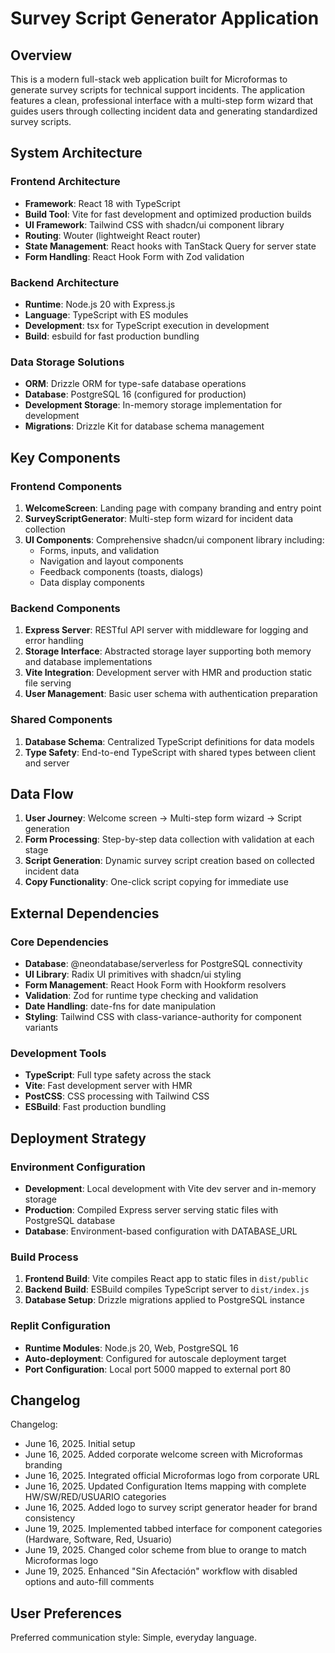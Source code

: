 # Survey Script Generator Application

## Overview

This is a modern full-stack web application built for Microformas to generate survey scripts for technical support incidents. The application features a clean, professional interface with a multi-step form wizard that guides users through collecting incident data and generating standardized survey scripts.

## System Architecture

### Frontend Architecture
- **Framework**: React 18 with TypeScript
- **Build Tool**: Vite for fast development and optimized production builds
- **UI Framework**: Tailwind CSS with shadcn/ui component library
- **Routing**: Wouter (lightweight React router)
- **State Management**: React hooks with TanStack Query for server state
- **Form Handling**: React Hook Form with Zod validation

### Backend Architecture
- **Runtime**: Node.js 20 with Express.js
- **Language**: TypeScript with ES modules
- **Development**: tsx for TypeScript execution in development
- **Build**: esbuild for fast production bundling

### Data Storage Solutions
- **ORM**: Drizzle ORM for type-safe database operations
- **Database**: PostgreSQL 16 (configured for production)
- **Development Storage**: In-memory storage implementation for development
- **Migrations**: Drizzle Kit for database schema management

## Key Components

### Frontend Components
1. **WelcomeScreen**: Landing page with company branding and entry point
2. **SurveyScriptGenerator**: Multi-step form wizard for incident data collection
3. **UI Components**: Comprehensive shadcn/ui component library including:
   - Forms, inputs, and validation
   - Navigation and layout components
   - Feedback components (toasts, dialogs)
   - Data display components

### Backend Components
1. **Express Server**: RESTful API server with middleware for logging and error handling
2. **Storage Interface**: Abstracted storage layer supporting both memory and database implementations
3. **Vite Integration**: Development server with HMR and production static file serving
4. **User Management**: Basic user schema with authentication preparation

### Shared Components
1. **Database Schema**: Centralized TypeScript definitions for data models
2. **Type Safety**: End-to-end TypeScript with shared types between client and server

## Data Flow

1. **User Journey**: Welcome screen → Multi-step form wizard → Script generation
2. **Form Processing**: Step-by-step data collection with validation at each stage
3. **Script Generation**: Dynamic survey script creation based on collected incident data
4. **Copy Functionality**: One-click script copying for immediate use

## External Dependencies

### Core Dependencies
- **Database**: @neondatabase/serverless for PostgreSQL connectivity
- **UI Library**: Radix UI primitives with shadcn/ui styling
- **Form Management**: React Hook Form with Hookform resolvers
- **Validation**: Zod for runtime type checking and validation
- **Date Handling**: date-fns for date manipulation
- **Styling**: Tailwind CSS with class-variance-authority for component variants

### Development Tools
- **TypeScript**: Full type safety across the stack
- **Vite**: Fast development server with HMR
- **PostCSS**: CSS processing with Tailwind CSS
- **ESBuild**: Fast production bundling

## Deployment Strategy

### Environment Configuration
- **Development**: Local development with Vite dev server and in-memory storage
- **Production**: Compiled Express server serving static files with PostgreSQL database
- **Database**: Environment-based configuration with DATABASE_URL

### Build Process
1. **Frontend Build**: Vite compiles React app to static files in `dist/public`
2. **Backend Build**: ESBuild compiles TypeScript server to `dist/index.js`
3. **Database Setup**: Drizzle migrations applied to PostgreSQL instance

### Replit Configuration
- **Runtime Modules**: Node.js 20, Web, PostgreSQL 16
- **Auto-deployment**: Configured for autoscale deployment target
- **Port Configuration**: Local port 5000 mapped to external port 80

## Changelog

Changelog:
- June 16, 2025. Initial setup
- June 16, 2025. Added corporate welcome screen with Microformas branding
- June 16, 2025. Integrated official Microformas logo from corporate URL
- June 16, 2025. Updated Configuration Items mapping with complete HW/SW/RED/USUARIO categories
- June 16, 2025. Added logo to survey script generator header for brand consistency
- June 19, 2025. Implemented tabbed interface for component categories (Hardware, Software, Red, Usuario)
- June 19, 2025. Changed color scheme from blue to orange to match Microformas logo
- June 19, 2025. Enhanced "Sin Afectación" workflow with disabled options and auto-fill comments

## User Preferences

Preferred communication style: Simple, everyday language.